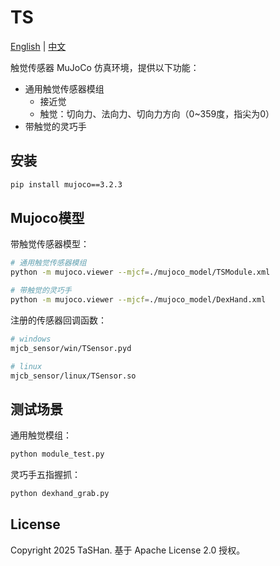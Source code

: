 # TS

[English](README.md) | [中文](README_zh.md)

触觉传感器 MuJoCo 仿真环境，提供以下功能：

- 通用触觉传感器模组
    - 接近觉
    - 触觉：切向力、法向力、切向力方向（0~359度，指尖为0）
- 带触觉的灵巧手


## 安装

```bash
pip install mujoco==3.2.3
```

## Mujoco模型

带触觉传感器模型：

```bash
# 通用触觉传感器模组
python -m mujoco.viewer --mjcf=./mujoco_model/TSModule.xml

# 带触觉的灵巧手
python -m mujoco.viewer --mjcf=./mujoco_model/DexHand.xml
```

注册的传感器回调函数：

```bash
# windows
mjcb_sensor/win/TSensor.pyd

# linux
mjcb_sensor/linux/TSensor.so
```

## 测试场景

通用触觉模组：
```bash
python module_test.py
```

灵巧手五指握抓：
```bash
python dexhand_grab.py
```


## License

Copyright 2025 TaSHan. 基于 Apache License 2.0 授权。
